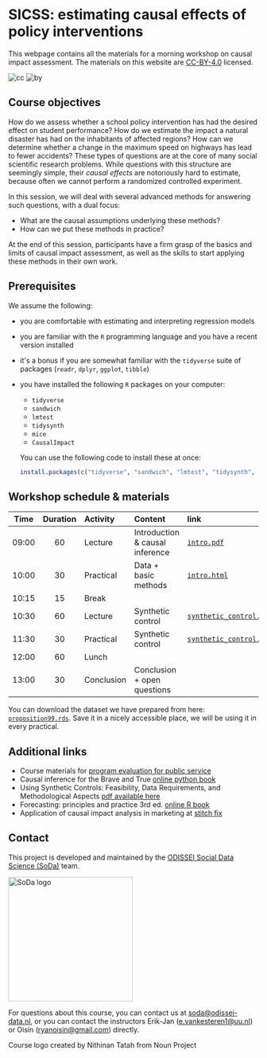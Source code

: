 
# SICSS: estimating causal effects of policy interventions
This webpage contains all the materials for a morning workshop on causal impact assessment. The materials on this website are [CC-BY-4.0](https://creativecommons.org/licenses/by/4.0/) licensed.

![cc](https://mirrors.creativecommons.org/presskit/icons/cc.svg) ![by](https://mirrors.creativecommons.org/presskit/icons/by.svg)

## Course objectives

How do we assess whether a school policy intervention has had the desired effect on student performance? How do we estimate the impact a natural disaster has had on the inhabitants of affected regions? How can we determine whether a change in the maximum speed on highways has lead to fewer accidents? These types of questions are at the core of many social scientific research problems. While questions with this structure are seemingly simple, their _causal effects_ are notoriously hard to estimate, because often we cannot perform a randomized controlled experiment. 

In this session, we will deal with several advanced methods for answering such questions, with a dual focus:

- What are the causal assumptions underlying these methods?
- How can we put these methods in practice?

At the end of this session, participants have a firm grasp of the basics and limits of causal impact assessment, as well as the skills to start applying these methods in their own work.

## Prerequisites

We assume the following:

- you are comfortable with estimating and interpreting regression models
- you are familiar with the `R` programming language and you have a recent version installed
- it's a bonus if you are somewhat familiar with the `tidyverse` suite of packages (`readr`, `dplyr`, `ggplot`, `tibble`)
- you have installed the following `R` packages on your computer:
  - `tidyverse`
  - `sandwich`
  - `lmtest`
  - `tidysynth`
  - `mice`
  - `CausalImpact`

  You can use the following code to install these at once:
  ```r
  install.packages(c("tidyverse", "sandwich", "lmtest", "tidysynth", "mice", "CausalImpact"))
  ```

## Workshop schedule & materials

| Time  | Duration | Activity     | Content                            | link |
| :---: | :------: | :----------- | :--------------------------------- | :--- |
| 09:00 | 60       | Lecture      | Introduction & causal inference    | [`intro.pdf`](./lectures/01_introduction/intro.pdf) |
| 10:00 | 30       | Practical    | Data + basic methods               | [`intro.html`](./practicals/01_introduction/intro.html) |
| 10:15 | 15       | Break        |                                    |      |
| 10:30 | 60       | Lecture      | Synthetic control                  | [`synthetic_control.pdf`](./lectures/03_synthetic_control/synthetic_control.pdf) |
| 11:30 | 30       | Practical    | Synthetic control                  | [`synthetic_control.html`](./practicals/03_synthetic_control/synthetic_control.html) |
| 12:00 | 60       | Lunch        |                                    |      |
| 13:00 | 30       | Conclusion   | Conclusion + open questions        |      |

You can download the dataset we have prepared from here: [`proposition99.rds`](./data/proposition99.rds). Save it in a nicely accessible place, we will be using it in every practical.

## Additional links

- Course materials for [program evaluation for public service](https://evalsp23.classes.andrewheiss.com/)
- Causal inference for the Brave and True [online python book](https://matheusfacure.github.io/python-causality-handbook/landing-page.html)
- Using Synthetic Controls: Feasibility, Data Requirements, and Methodological Aspects [pdf available here](https://www.aeaweb.org/articles?id=10.1257/jel.20191450)
- Forecasting: principles and practice 3rd ed. [online R book](https://otexts.com/fpp3/)
- Application of causal impact analysis in marketing at [stitch fix](https://multithreaded.stitchfix.com/blog/2016/01/13/market-watch/)

## Contact

This project is developed and maintained by the [ODISSEI Social Data
Science (SoDa)](https://odissei-soda.nl/) team.

<img src="img/soda_logo.png" alt="SoDa logo" width="250px"/>

For questions about this course, you can contact us at [soda@odissei-data.nl](mailto:soda@odissei-data.nl), or you can contact the instructors Erik-Jan ([e.vankesteren1@uu.nl](mailto:e.vankesteren1@uu.nl)) or Oisín ([ryanoisin@gmail.com](mailto:ryanoisin@gmail.com)) directly.

Course logo created by Nithinan Tatah from Noun Project
